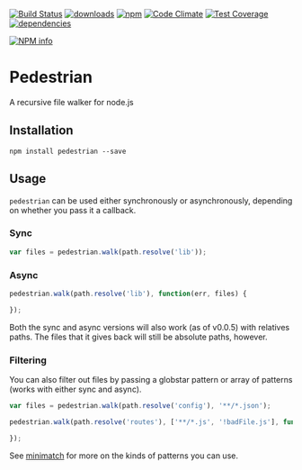 [![Build Status](https://travis-ci.org/mantacode/pedestrian.png)](https://travis-ci.org/mantacode/pedestrian) [![downloads](http://img.shields.io/npm/dm/pedestrian.svg)](https://npmjs.org/package/pedestrian) [![npm](http://img.shields.io/npm/v/pedestrian.svg)](https://npmjs.org/package/pedestrian) [![Code Climate](https://codeclimate.com/github/mantacode/pedestrian/badges/gpa.svg)](https://codeclimate.com/github/mantacode/pedestrian) [![Test Coverage](https://codeclimate.com/github/mantacode/pedestrian/badges/coverage.svg)](https://codeclimate.com/github/mantacode/pedestrian) [![dependencies](https://david-dm.org/mantacode/pedestrian.png)](https://david-dm.org/mantacode/pedestrian)

[![NPM info](https://nodei.co/npm/pedestrian.png?downloads=true)](https://nodei.co/npm/pedestrian.png?downloads=true)

# Pedestrian

A recursive file walker for node.js

## Installation

`npm install pedestrian --save`

## Usage

`pedestrian` can be used either synchronously or asynchronously, depending on whether you pass it a callback.

### Sync

```javascript
var files = pedestrian.walk(path.resolve('lib'));
```

### Async

```javascript
pedestrian.walk(path.resolve('lib'), function(err, files) {

});
```

Both the sync and async versions will also work (as of v0.0.5) with relatives paths. The files that it gives back will still be absolute paths, however.

### Filtering

You can also filter out files by passing a globstar pattern or array of patterns (works with either sync and async).

```javascript
var files = pedestrian.walk(path.resolve('config'), '**/*.json');

pedestrian.walk(path.resolve('routes'), ['**/*.js', '!badFile.js'], function (err, files) {

});
```

See [minimatch](https://github.com/isaacs/minimatch) for more on the kinds of patterns you can use.
